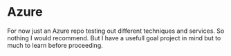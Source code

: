 # Azure
For now just an Azure repo testing out different techniques and services. So nothing I would recommend. But I have a usefull goal project in mind but to much to learn before proceeding.
